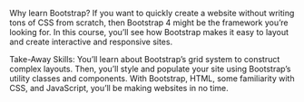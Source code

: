 Why learn Bootstrap?
If you want to quickly create a website without writing tons of CSS from scratch, then Bootstrap 4 might be the framework you’re looking for. 
In this course, you’ll see how Bootstrap makes it easy to layout and create interactive and responsive sites.

Take-Away Skills:
You’ll learn about Bootstrap’s grid system to construct complex layouts. 
Then, you’ll style and populate your site using Bootstrap’s utility classes and components. 
With Bootstrap, HTML, some familiarity with CSS, and JavaScript, you’ll be making websites in no time.
